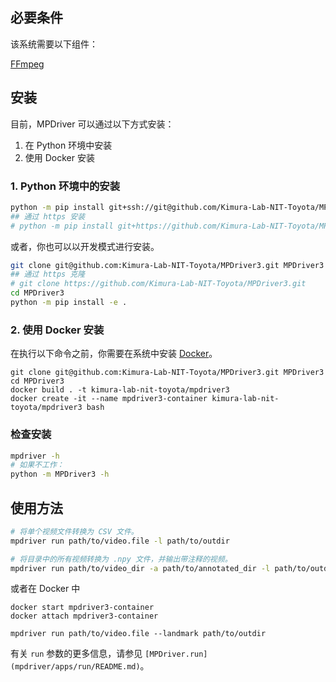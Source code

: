 ## 必要条件

该系统需要以下组件：

[FFmpeg](https://ffmpeg.org/download.html)

## 安装

目前，MPDriver 可以通过以下方式安装：
1. 在 Python 环境中安装
2. 使用 Docker 安装

### 1. Python 环境中的安装

```bash
python -m pip install git+ssh://git@github.com/Kimura-Lab-NIT-Toyota/MPDriver3.git
## 通过 https 安装
# python -m pip install git+https://github.com/Kimura-Lab-NIT-Toyota/MPDriver3.git
```

或者，你也可以以开发模式进行安装。

```bash
git clone git@github.com:Kimura-Lab-NIT-Toyota/MPDriver3.git MPDriver3
## 通过 https 克隆
# git clone https://github.com/Kimura-Lab-NIT-Toyota/MPDriver3.git
cd MPDriver3
python -m pip install -e .
```

### 2. 使用 Docker 安装

在执行以下命令之前，你需要在系统中安装 [Docker](https://www.docker.com/ja-jp/)。

```shell
git clone git@github.com:Kimura-Lab-NIT-Toyota/MPDriver3.git MPDriver3
cd MPDriver3
docker build . -t kimura-lab-nit-toyota/mpdriver3
docker create -it --name mpdriver3-container kimura-lab-nit-toyota/mpdriver3 bash
```

### 检查安装

```bash
mpdriver -h
# 如果不工作：
python -m MPDriver3 -h
```

## 使用方法

```bash
# 将单个视频文件转换为 CSV 文件。
mpdriver run path/to/video.file -l path/to/outdir

# 将目录中的所有视频转换为 .npy 文件，并输出带注释的视频。
mpdriver run path/to/video_dir -a path/to/annotated_dir -l path/to/outdir .npy
```

或者在 Docker 中

```shell
docker start mpdriver3-container
docker attach mpdriver3-container
```
```shell
mpdriver run path/to/video.file --landmark path/to/outdir
```

有关 `run` 参数的更多信息，请参见 `[MPDriver.run](mpdriver/apps/run/README.md)`。
